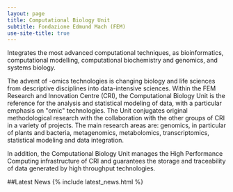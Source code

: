 ```yaml
---
layout: page
title: Computational Biology Unit
subtitle: Fondazione Edmund Mach (FEM)
use-site-title: true
---
```


Integrates the most advanced computational techniques, as bioinformatics, 
computational modelling, computational biochemistry and genomics, and systems
biology.

The advent of -omics technologies is changing biology and life sciences from
descriptive disciplines into data-intensive sciences. Within the FEM Research and 
Innovation Centre (CRI), the Computational Biology Unit is the reference for 
the analysis and statistical modeling of data, with a particular emphasis on 
"omic" technologies. The Unit conjugates original methodological research with
the collaboration with the other groups of CRI in a variety of projects. The 
main research areas are: genomics, in particular of plants and bacteria, 
metagenomics, metabolomics, transcriptomics, statistical modeling and data 
integration.

In addition, the Computational Biology Unit manages the High 
Performance Computing infrastructure of CRI and guarantees the storage and 
traceability of data generated by high throughput technologies.

##Latest News
{% include latest_news.html %} 